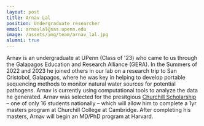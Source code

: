 ```yaml
---
layout: post
title: Arnav Lal
position: Undergraduate researcher
email: arnavlal@sas.upenn.edu
image: /assets/img/team/arnav_lal.jpg
alumni: true
---
```


Arnav is an undergraduate at UPenn (Class of '23) who came to us through the Galapagos Education and Research Alliance (GERA).  In the Summers of 2022 and 2023 he joined others in our lab on a research trip to San Cristobol, Galapagos, where he was key in helping to develop portable sequencing methods to monitor natural water sources for potential pathogens.  Arnav is currently using computational tools to analyze the data he generated. Arnav was selected for the presitgious [Churchill Scholarship](https://curf.upenn.edu/node/11150) – one of only 16 students nationally –  which will allow him to complete a 1yr masters program at Churchill College at Cambridge.  After completing his masters, Arnav will begin an MD/PhD program at Harvard.